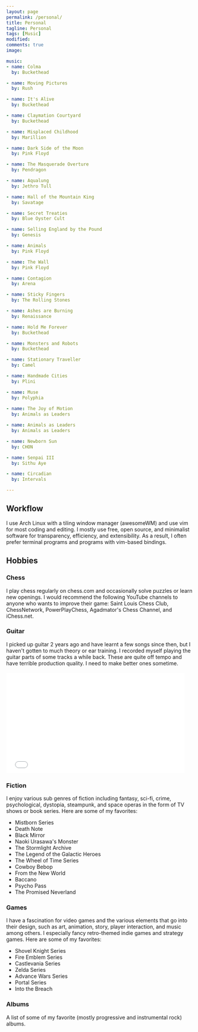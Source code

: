 ```yaml
---
layout: page
permalink: /personal/
title: Personal
tagline: Personal
tags: [Music]
modified: 
comments: true
image:

music:
- name: Colma
  by: Buckethead

- name: Moving Pictures
  by: Rush

- name: It's Alive
  by: Buckethead

- name: Claymation Courtyard
  by: Buckethead

- name: Misplaced Childhood
  by: Marillion

- name: Dark Side of the Moon
  by: Pink Floyd

- name: The Masquerade Overture
  by: Pendragon

- name: Aqualung
  by: Jethro Tull

- name: Hall of the Mountain King
  by: Savatage

- name: Secret Treaties
  by: Blue Oyster Cult

- name: Selling England by the Pound
  by: Genesis

- name: Animals
  by: Pink Floyd

- name: The Wall
  by: Pink Floyd

- name: Contagion
  by: Arena

- name: Sticky Fingers
  by: The Rolling Stones

- name: Ashes are Burning
  by: Renaissance

- name: Hold Me Forever
  by: Buckethead

- name: Monsters and Robots
  by: Buckethead

- name: Stationary Traveller
  by: Camel

- name: Handmade Cities
  by: Plini

- name: Muse
  by: Polyphia
  
- name: The Joy of Motion
  by: Animals as Leaders

- name: Animals as Leaders 
  by: Animals as Leaders

- name: Newborn Sun
  by: CHON

- name: Senpai III
  by: Sithu Aye

- name: Circadian
  by: Intervals

---
```


<h2>Workflow</h2>
<p> I use Arch Linux with a tiling window manager (awesomeWM) and use vim for 
most coding and editing. I mostly use free, open source, and minimalist
software for transparency, efficiency, and extensibility. As a result, I often
prefer terminal programs and programs with vim-based bindings.</p>

<h2>Hobbies</h2>
<h3>Chess</h3>
<p>
I play chess regularly on chess.com and occasionally solve puzzles or learn new
openings. I would recommend the following YouTube channels to anyone who wants
to improve their game: Saint Louis Chess Club, ChessNetwork, PowerPlayChess,
Agadmator's Chess Channel, and iChess.net.


<h3>Guitar</h3>
I picked up guitar 2 years ago and have learnt a few songs since then, but I
haven't gotten to much theory or ear training. I recorded myself playing
the guitar parts of some tracks a while back. These are quite off tempo and have
terrible production quality. I need to make better ones sometime.
<br><br>

<iframe width="480" height="270" src="//www.youtube.com/embed/yxrMHqt3Jg4"
frameborder="0" allowfullscreen></iframe>

<h3>Fiction</h3>

<p>I enjoy various sub genres of fiction including fantasy, sci-fi, crime,
psychological, dystopia, steampunk, and space operas in
the form of TV shows or book series. Here are some of my favorites:
</p>
<ul>
  <li>Mistborn Series</li> 
  <li>Death Note</li> 
  <li>Black Mirror</li> 
  <li>Naoki Urasawa's Monster</li> 
  <li>The Stormlight Archive</li>
  <li>The Legend of the Galactic Heroes</li>
  <li>The Wheel of Time Series</li>
  <li>Cowboy Bebop</li>
  <li>From the New World</li>
  <li>Baccano</li>
  <li>Psycho Pass</li>
  <li>The Promised Neverland</li>
</ul>

<h3>Games</h3>

I have a fascination for video games and the various elements 
that go into their design, such as art, animation, story, player interaction,
and music among others. I especially fancy retro-themed indie games
and strategy games. Here are some of my favorites: 

<ul>
  <li>Shovel Knight Series</li> 
  <li>Fire Emblem Series</li> 
  <li>Castlevania Series</li> 
  <li>Zelda Series</li> 
  <li>Advance Wars Series</li>
  <li>Portal Series</li>
  <li>Into the Breach</li>
</ul>

</p>

<h3>Albums</h3>
<p>A list of some of my favorite (mostly progressive and instrumental rock)
albums.</p>

<div class = "albums">

</div>





